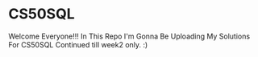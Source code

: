 # CS50SQL

Welcome Everyone!!! In This Repo I'm Gonna Be Uploading My Solutions For CS50SQL
Continued till week2 only. :)
